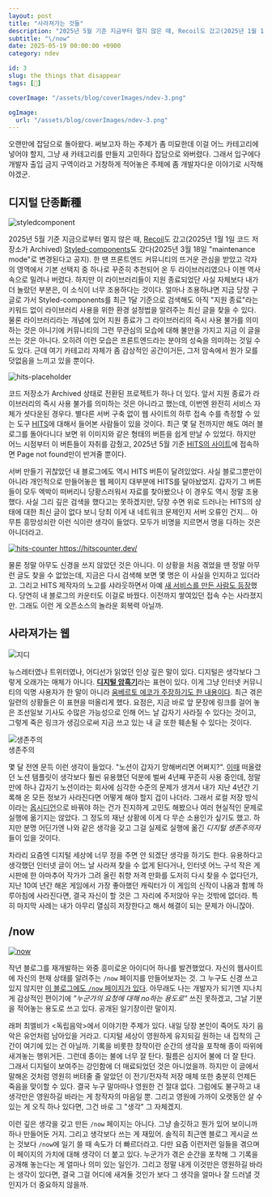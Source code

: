 ```yaml
---
layout: post
title: "사라져가는 것들"
description: "2025년 5월 기준 지금부터 멀지 않은 때, Recoil도 갔고(2025년 1월 1일 코드 저장소가 Archived) Styled-components도 갔다(2025년 3월 18일 maintenance mode로 변경된다고 공지). 한 땐 프론트엔드 커뮤니티의 뜨거운 관심을 받았고 각자의 영역에서 기본 선택지 중 하나로 꾸준히 추천되어 온 두 라이브러리였으나 이젠 역사 속으로 밀려나 버렸다. 하지만 이 라이브러리들이 지원 종료되었단 사실 자체보다 내가 더 놀랐던 부분은, 이 소식이 너무 조용하다는 것이다. 얼마나 조용하냐면 지금 당장 구글로 가서 Styled-components를 최근 1달 기준으로 검색해도 아직 지원 종료라는 키워드 없이 라이브러리 사용을 위한 환경 설정법을 알려주는 최신 글을 찾을 수 있다. 물론 라이브러리라는 개념에 있어 지원 종료가 그 라이브러리의 즉시 사용 불가를 의미하는 것은 아니기에 커뮤니티의 그런 무관심의 모습에 대해 불만을 가지고 지금 이 글을 쓰는 것은 아니다. 오히려 이런 모습은 프론트엔드라는 분야의 성숙을 의미하는 것일 수도 있다. 근데 여기 카테고리 자체가 좀 감상적인 공간이거든, 그저 맘속에서 뭔가 모를 덧없음을 느끼고 있을 뿐이다."
subtitle: "\/now"
date: 2025-05-19 00:00:00 +0900
category: ndev

id: 3
slug: the things that disappear
tags: [🤔]

coverImage: "/assets/blog/coverImages/ndev-3.png"

ogImage:
  url: "/assets/blog/coverImages/ndev-3.png"
---
```


오랜만에 잡담으로 돌아왔다. 써보고자 하는 주제가 좀 미묘한데 이걸 어느 카테고리에 넣어야 할지, 그냥 새 카테고리를 만들지 고민하다 잡담으로 와버렸다. 그래서 입구에다 개발자 출입 금지 구역이라고 거창하게 적어놓은 주제에 좀 개발자다운 이야기로 시작해야겠군.

## 디지털 단종斷種

<p class="center rounded-edge-16">
<img src="https://i.postimg.cc/NjLtShpt/image.png" alt="styledcomponent"/>
</p>

2025년 5월 기준 지금으로부터 멀지 않은 때, <a href="https://www.reddit.com/r/reactjs/comments/1huhqhm/the_recoil_repository_has_been_archived_on_jan_1/">Recoil</a>도 갔고(2025년 1월 1일 코드 저장소가 Archived) <a href="https://opencollective.com/styled-components/updates/thank-you">Styled-components</a>도 갔다(2025년 3월 18일 "maintenance mode"로 변경된다고 공지). 한 땐 프론트엔드 커뮤니티의 뜨거운 관심을 받았고 각자의 영역에서 기본 선택지 중 하나로 꾸준히 추천되어 온 두 라이브러리였으나 이젠 역사 속으로 밀려나 버렸다. 하지만 이 라이브러리들이 지원 종료되었단 사실 자체보다 내가 더 놀랐던 부분은, 이 소식이 너무 조용하다는 것이다. 얼마나 조용하냐면 지금 당장 구글로 가서 Styled-components를 최근 1달 기준으로 검색해도 아직 "지원 종료"라는 키워드 없이 라이브러리 사용을 위한 환경 설정법을 알려주는 최신 글을 찾을 수 있다. 물론 라이브러리라는 개념에 있어 지원 종료가 그 라이브러리의 즉시 사용 불가를 의미하는 것은 아니기에 커뮤니티의 그런 무관심의 모습에 대해 불만을 가지고 지금 이 글을 쓰는 것은 아니다. 오히려 이런 모습은 프론트엔드라는 분야의 성숙을 의미하는 것일 수도 있다. 근데 여기 카테고리 자체가 좀 감상적인 공간이거든, 그저 맘속에서 뭔가 모를 덧없음을 느끼고 있을 뿐이다.

<p class="center">
<img src="/assets/pictures/sidebar/placeholder-hit-counter.svg" alt="hits-placeholder" />
</p>

코드 저장소가 Archived 상태로 전환된 프로젝트가 하나 더 있다. 앞서 지원 종료가 라이브러리의 즉시 사용 불가를 의미하는 것은 아니라고 했는데, 이번엔 완전히 서비스 자체가 셧다운된 경우다. 별다른 서버 구축 없이 웹 사이트의 하루 접속 수를 측정할 수 있는 도구 <a href="https://github.com/gjbae1212/hit-counter">HITS</a>에 대해서 들어본 사람들이 있을 것이다. 최근 몇 달 전까지만 해도 여러 블로그를 돌아다니다 보면 위 이미지와 같은 형태의 버튼을 쉽게 만날 수 있었다. 하지만 어느 시점부터 이 버튼들이 자취를 감췄고, 2025년 5월 기준 <a href="https://hits.seeyoufarm.com/">HITS의 사이트</a>에 접속하면 Page not found만이 반겨줄 뿐이다.

서버 만들기 귀찮았던 내 블로그에도 역시 HITS 버튼이 달려있었다. 사실 블로그뿐만이 아니라 개인적으로 만들어놓은 웹 페이지 대부분에 HITS를 달아놨었지. 갑자기 그 버튼들이 모두 엑박이 떠버리니 당황스러워서 자료를 찾아봤으나 이 경우도 역시 정말 조용했다. 사실 그리 깊은 검색을 했다고는 못하겠지만, 당장 수면 위로 드러나는 HITS의 상태에 대한 최신 글이 없다 보니 당최 이게 내 네트워크 문제인지 서버 오류인 건지... 아무튼 흥망성쇠란 이런 식이란 생각이 들었다. 모두가 비명을 지르면서 명을 다하는 것은 아니더라고.

<p class="center rounded-edge-16">
<a href="https://hitscounter.dev/">
<img src="https://i.postimg.cc/k55w0P9P/image.png" alt="hits-counter" />
https://hitscounter.dev/
</a>
</p>

물론 정말 아무도 신경을 쓰지 않았던 것은 아니다. 이 상황을 처음 겪었을 땐 정말 아무런 글도 찾을 수 없었는데, 지금은 다시 검색해 보면 몇 명은 이 사실을 인지하고 있더라고. 그리고 HITS 제작자의 노고를 샤라웃하면서 아예 <a href="https://github.com/donaldzou/hits-counter">새 서비스를 만든 사람도 등장</a>했다. 당연히 내 블로그의 카운터도 이걸로 바꿨다. 이전까지 쌓여있던 접속 수는 사라졌지만. 그래도 이런 게 오픈소스의 놀라운 회복력 아닐까.

## 사라져가는 웹

<p class="center rounded-edge-16 w-3-quarter">
<img src="https://i.postimg.cc/cH5MYhwj/image.png" alt="지디" />
</p>

뉴스레터였나 트위터였나, 어디선가 읽었던 인상 깊은 말이 있다. 디지털은 생각보다 그렇게 오래가는 매체가 아니다. <strong><a href="https://www.google.com/search?q=%EB%94%94%EC%A7%80%ED%84%B8+%EC%95%94%ED%9D%91%EC%8B%9C%EB%8C%80">디지털 암흑기</a></strong>라는 표현이 있다. 이게 그냥 인터넷 커뮤니티의 익명 사용자가 한 말이 아니라 <a href="https://www.chosun.com/site/data/html_dir/2012/07/06/2012070600225.html">움베르토 에코가 주장하기도 한 내용이다</a>. 최근 겪은 일련의 상황들은 이 표현을 떠올리게 했다. 요점은, 지금 바로 앞 문장에 링크를 걸어 놓은 조선일보 기사도 수많은 가능성으로 인해 어느 날 갑자기 사라질 수 있다는 것이고, 그렇게 죽은 링크가 생김으로써 지금 쓰고 있는 내 글 또한 훼손될 수 있다는 것이다.

<p class="center rounded-edge-16">
  <img src="https://i.postimg.cc/dV3RzCmq/image.png" alt="생존주의"/>
  <br/>
  생존주의
</p>

몇 달 전엔 문득 이런 생각이 들었다. "노션이 갑자기 망해버리면 어쩌지?". <a href="/ndev/1/what-should-i-do">이때</a> 떠올렸던 노션 템플릿이 생각보다 훨씬 유용했던 덕분에 벌써 4년째 꾸준히 사용 중인데, 정말 만에 하나 갑자기 노션이라는 회사에 심각한 수준의 문제가 생겨서 내가 지난 4년간 기록해 온 모든 정보가 사라진다면 어떻게 해야 할지 겁이 나더라. 그래서 로컬 저장 방식이라는 <a href="https://obsidian.md/">옵시디언</a>으로 바꿔야 하는 건가 진지하게 고민도 해봤으나 여러 현실적인 문제로 실행에 옮기지는 않았다. 그 정도의 재난 상황에 이게 다 무슨 소용인가 싶기도 했고. 하지만 분명 어딘가엔 나와 같은 생각을 갖고 그걸 실제로 실행에 옮긴 <i>디지털 생존주의자</i>들이 있을 것이다. 

차라리 요즘엔 디지털 세상에 너무 정을 주면 안 되겠단 생각을 하기도 한다. 유용하다고 생각했던 인터넷 글이 어느 날 사라져 찾을 수 없게 된다거나, 인터넷 어느 구석 작은 게시판에 한 아마추어 작가가 그려 올린 취향 저격 만화를 도저히 다시 찾을 수 없다던가, 지난 10여 년간 해온 게임에서 가장 좋아했던 캐릭터가 이 게임의 신작이 나옴과 함께 하루아침에 사라진다면, 결국 자신이 할 것은 그 자리에 주저앉아 우는 것밖에 없더라. 특히 마지막 사례는 내가 아무리 열심히 저장한다고 해서 해결이 되는 문제가 아니잖아.

## /now

<p class="center w-3-quarter">
  <a href="https://news.hada.io/topic?id=14982">
    <img src="https://i.postimg.cc/PqMNMXNB/image.png" alt="now" />
    <br />
  </a>
</p>

작년 블로그를 재개발하는 와중 흥미로운 아이디어 하나를 발견했었다. 자신의 웹사이트에 자신의 현재 상태를 알려주는 `/now` 페이지를 만들어보자는 것. 그 누구도 신경 쓰고 있지 않지만 <a href="/now">이 블로그에도 `/now` 페이지가 있다</a>. 아무래도 나는 개발자가 되기엔 지나치게 감상적인 편이기에 <i>"누군가의 요청에 대해 no하는 용도로"</i> 쓰진 못하겠고, 그날 기분을 적어놓는 용도로 쓰고 있다. 공개된 일기장이란 말이지.

래퍼 최엘비가 <독립음악>에서 이야기한 주제가 있다. 내일 당장 본인이 죽어도 자기 음악은 유언처럼 남아있을 거라고. 디지털 세상이 영원하게 유지되길 원하는 내 집착의 근간이 여기에 있는 건 아닐까. 기록을 비롯한 창작이란 순간의 생각을 포착해 종이 따위에 새겨놓는 행위거든. 그런데 종이는 불에 너무 잘 탄다. 필름은 심지어 불에 더 잘 탄다. 그래서 디지털이 보여주는 강인함에 더 매료되었던 것은 아니었을까. 하지만 이 글에서 말해온 것처럼 영원히 버텨줄 줄 알았던 이 전기/전자적 저장 매체 또한 충분히 언제든 죽음을 맞이할 수 있다. 결국 누구 말마따나 영원한 건 절대 없다. 그럼에도 불구하고 내 생각만은 영원하길 바라는 게 창작자의 마음일 뿐. 그리고 영원에 가까이 오랫동안 살 수 있는 게 오직 하나 있다면, 그건 바로 그 "생각" 그 자체겠지.

이런 깊은 생각을 갖고 만든 `/now` 페이지는 아니다. 그냥 솔깃하고 뭔가 있어 보이니까 하나 만들어둔 거지. 그리고 생각보다 쓰는 게 재밌어. 솔직히 최근엔 블로그 게시글 쓰는 것보다 `/now`에 일기 쓸 때 속도가 더 빠르더라고. 다만 요즘 이런저런 일들을 겪으며 이 페이지의 가치에 대해 생각이 더 붙고 있다. 누군가가 겪은 순간을 포착해 그 기록을 공개해 놓는다는 게 얼마나 의미 있는 일인가. 그리고 정말 내게 이것만은 영원하길 바라는 생각이 있다면, 결국 그걸 어디에 새겨둘 것인가 보다 그 생각을 얼마나 잘 드러낼 것인지가 더 중요하지 않을까.
